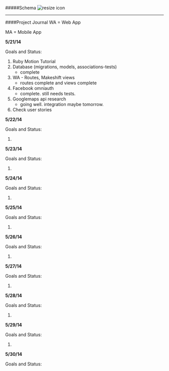 
#####Schema
![resize icon][2]

[2]: http://i.imgur.com/7YJfIrq.png


---
####Project Journal
WA = Web App

MA = Mobile App


__5/21/14__

Goals and Status:

1. Ruby Motion Tutorial
2. Database (migrations, models, associations-tests)
   * complete
3. WA - Routes, Makeshift views
   * routes complete and views complete  
4. Facebook omniauth
   * complete. still needs tests.
5. Googlemaps api research
   * going well.  integration maybe tomorrow.
6. Check user stories

__5/22/14__
 
Goals and Status:
 
1. 

__5/23/14__
 
Goals and Status:

1. 

__5/24/14__
 
Goals and Status:
 
1. 

__5/25/14__
 
Goals and Status:
 
1. 

__5/26/14__
 
Goals and Status:
 
1. 

__5/27/14__
 
Goals and Status:
 
1. 

__5/28/14__
 
Goals and Status:
 
 
1. 

__5/29/14__
 
Goals and Status:
  
1. 

__5/30/14__
 
Goals and Status:
 












